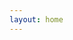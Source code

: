 ```yaml
---
layout: home
---
```


<script setup>
import { ref, computed } from 'vue'
import { getImagesUrl } from '../components/sever/sever.js'
import { styleTemplates, apiNumbers } from '../components/data/AllMaterial.js' // 素材数据

const materialCategories = [
  {
    id: 1,
    name: '面料类型',
    tags: [
      { id: '130xfg', name: '130克小方格速干', count: 0 },
      { id: '160pingwenbu', name: '160克平纹布', count: 0 },
      { id: '160sugan', name: '160克速干', count: 0 },
      { id: '180bingsi', name: '180克冰丝蝴蝶网', count: 0 },
      { id: '180pingguo', name: '180克苹果网', count: 0 },
      { id: '180xiaomitong', name: '180克小米通速干', count: 0 },
      { id: '200zhudi', name: '200克珠地', count: 0 },
      { id: '210sugan', name: '210克速干', count: 0 },
      { id: '220fangmian', name: '220克仿棉', count: 0 },
      { id: '260zhudi', name: '260克珠地', count: 0 },
      { id: '280xiewen', name: '280克斜纹', count: 0 },
      { id: '300jiankangbu', name: '300克健康布', count: 0 },
      { id: '400yinhuru', name: '400克银狐绒', count: 0 },
      { id: 'fuhe', name: '复合', count: 0 },
      { id: 'modaier', name: '莫代尔', count: 0 },
      { id: 'shuimitao', name: '水蜜桃', count: 0 },
      { id: 'simiantan', name: '四面弹', count: 0 },
      { id: 't400', name: 'T400', count: 0 },
    ]
  },
  {
    id: 2,
    name: '款式分类',
    tags: [
      { id: 'Tshirt', name: '圆领短袖', count: 0 },
      { id: 'Polo', name: '翻领短袖', count: 0 },
      { id: 'fengyililing', name: '立领风衣', count: 0 },
      { id: 'fengyilailian', name: '拉链风衣', count: 0 },
      { id: 'majia', name: '马甲', count: 0 },
      { id: 'taotouwei', name: '套头卫衣', count: 0 },
      { id: 'lilingwei', name: '立领卫衣', count: 0 },
      { id: 'lianmaowei', name: '拉链连帽卫衣', count: 0 },
      { id: 'yuanlingwei', name: '圆领卫衣', count: 0 },
      { id: 'UKbangqiufu', name: '棒球服', count: 0 },
      { id: 'kuzi', name: '裤子', count: 0 },
    ]
  },
  {
    id: 3,
    name: '面料细节',
    tags: [
      { id: 'detail', name: '看看细节👉', count: 0 },
    ]
  },
]

const materials = ref([])
const allImages = ref({})

Promise.all([
  /**
   * 面料细节
   */
getImagesUrl(apiNumbers.numDetail).then(res => {
  console.log(res)
  materialCategories[2].tags[0].count += res.length // 面料细节标签计数
  return res.map((item, index) => {
    // 直接处理标签匹配逻辑
    const tags = []
    materialCategories[0].tags.forEach((tag, index) => {
      if (item.name.includes(tag.name)) {
        materialCategories[0].tags[index].count += 1
        tags.push(tag.id)
      }
    })
    tags.push('detail')
    // console.log(tags)

    // 返回处理后的对象
    return {
      id: `fabricDetail-${index + 1}`,
      name: item.name,
      description: styleTemplates['fabricDetail'].description,
      type: styleTemplates['fabricDetail'].type,
      thumbnail: item.url,
      tags: tags
    }
  })
}),


  /**
   * 短袖系列
   */
  // 处理第一个数组，生成小方格速干的对象数组
  getImagesUrl(apiNumbers.numXfgTshirt).then(res => {
    materialCategories[0].tags[0].count += res.length // 小方格面料标签计数
    materialCategories[1].tags[0].count += res.length // 圆领短袖总数
    return res.map((item, index) => ({
      id: `130xfgTshirt-${index + 1}`,
      name: styleTemplates['130xfgTshirt'].name,
      description: styleTemplates['130xfgTshirt'].description,
      type: styleTemplates['130xfgTshirt'].type,
      thumbnail: item.url,
      tags: styleTemplates['130xfgTshirt'].tags,
    }))
  }),
  getImagesUrl(apiNumbers.numXfgPolo).then(res => {
    materialCategories[0].tags[0].count += res.length // 小方格面料标签计数
    materialCategories[1].tags[1].count += res.length // 翻领短袖总数
    return res.map((item, index) => ({
      id: `130xfgPolo-${index + 1}`,
      name: styleTemplates['130xfgPolo'].name,
      description: styleTemplates['130xfgPolo'].description,
      type: styleTemplates['130xfgPolo'].type,
      thumbnail: item.url,
      tags: styleTemplates['130xfgPolo'].tags,
    }))
  }),
    // 处理第二个数组，生成速干的对象数组
  getImagesUrl(apiNumbers.numPwbTshirt).then(res => {
    materialCategories[0].tags[1].count += res.length // 平纹布面料标签计数
    materialCategories[1].tags[0].count += res.length // 圆领短袖总数
    return res.map((item, index) => ({
      id: `160pingwenbuTshirt-${index + 1}`,
      name: styleTemplates['160pingwenbuTshirt'].name,
      description: styleTemplates['160pingwenbuTshirt'].description,
      type: styleTemplates['160pingwenbuTshirt'].type,
      thumbnail: item.url,
      tags: styleTemplates['160pingwenbuTshirt'].tags,
    }))
  }),
  getImagesUrl(apiNumbers.numPwbPolo).then(res => {
    materialCategories[0].tags[1].count += res.length
    materialCategories[1].tags[1].count += res.length // 翻领短袖总数
    return res.map((item, index) => ({
      id: `160pingwenbuPolo-${index + 1}`,
      name: styleTemplates['160pingwenbuPolo'].name,
      description: styleTemplates['160pingwenbuPolo'].description,
      type: styleTemplates['160pingwenbuPolo'].type,
      thumbnail: item.url,
      tags: styleTemplates['160pingwenbuPolo'].tags,
    }))
  }),
    // 处理第三个数组，生成速干的对象数组
  getImagesUrl(apiNumbers.numSgTshirt).then(res => {
    materialCategories[0].tags[2].count += res.length // 速干面料标签计数
    materialCategories[1].tags[0].count += res.length // 圆领短袖总数
    return res.map((item, index) => ({
      id: `160suganTshirt-${index + 1}`,
      name: styleTemplates['160suganTshirt'].name,
      description: styleTemplates['160suganTshirt'].description,
      type: styleTemplates['160suganTshirt'].type,
      thumbnail: item.url,
      tags: styleTemplates['160suganTshirt'].tags,
    }))
  }),
  getImagesUrl(apiNumbers.numSgPolo).then(res => {
    materialCategories[0].tags[2].count += res.length // 速干面料标签计数
    materialCategories[1].tags[1].count += res.length // 翻领短袖总数
    return res.map((item, index) => ({
      id: `160suganPolo-${index + 1}`,
      name: styleTemplates['160suganPolo'].name,
      description: styleTemplates['160suganPolo'].description,
      type: styleTemplates['160suganPolo'].type,
      thumbnail: item.url,
      tags: styleTemplates['160suganPolo'].tags,
    }))
  }),
    // 处理第4个数组，生成冰丝网的对象数组
  getImagesUrl(apiNumbers.numBswTshirt).then(res => {
    materialCategories[0].tags[3].count += res.length // 冰丝网面料标签计数
    materialCategories[1].tags[0].count += res.length // 圆领短袖总数
    return res.map((item, index) => ({
      id: `180bingsiTshirt-${index + 1}`,
      name: styleTemplates['180bingsiTshirt'].name,
      description: styleTemplates['180bingsiTshirt'].description,
      type: styleTemplates['180bingsiTshirt'].type,
      thumbnail: item.url,
      tags: styleTemplates['180bingsiTshirt'].tags,
    }))
  }),
  getImagesUrl(apiNumbers.numBswPolo).then(res => {
    materialCategories[0].tags[3].count += res.length // 冰丝网面料标签计数
    materialCategories[1].tags[1].count += res.length // 翻领短袖总数
    return res.map((item, index) => ({
      id: `180bingsiPolo-${index + 1}`,
      name: styleTemplates['180bingsiPolo'].name,
      description: styleTemplates['180bingsiPolo'].description,
      type: styleTemplates['180bingsiPolo'].type,
      thumbnail: item.url,
      tags: styleTemplates['180bingsiPolo'].tags,
    }))
  }),
    // 处理第5个数组，生成冰丝网的对象数组
  getImagesUrl(apiNumbers.numPgwTshirt).then(res => {
    materialCategories[0].tags[4].count += res.length // 苹果网面料标签计数
    materialCategories[1].tags[0].count += res.length // 圆领短袖总数
    return res.map((item, index) => ({
      id: `180pingguoTshirt-${index + 1}`,
      name: styleTemplates['180pingguoTshirt'].name,
      description: styleTemplates['180pingguoTshirt'].description,
      type: styleTemplates['180pingguoTshirt'].type,
      thumbnail: item.url,
      tags: styleTemplates['180pingguoTshirt'].tags,
    }))
  }),
  getImagesUrl(apiNumbers.numPgwPolo).then(res => {
    materialCategories[0].tags[4].count += res.length // 苹果网面料标签计数
    materialCategories[1].tags[1].count += res.length // 翻领短袖总数
    return res.map((item, index) => ({
      id: `180pingguoPolo-${index + 1}`,
      name: styleTemplates['180pingguoPolo'].name,
      description: styleTemplates['180pingguoPolo'].description,
      type: styleTemplates['180pingguoPolo'].type,
      thumbnail: item.url,
      tags: styleTemplates['180pingguoPolo'].tags,
    }))
  }),
    // 处理第6个数组，生成小米通的对象数组
  getImagesUrl(apiNumbers.numXmtTshirt).then(res => {
    materialCategories[0].tags[5].count += res.length // 小米通面料标签计数
    materialCategories[1].tags[0].count += res.length // 圆领短袖总数
    return res.map((item, index) => ({
      id: `180xiaomitongTshirt-${index + 1}`,
      name: styleTemplates['180xiaomitongTshirt'].name,
      description: styleTemplates['180xiaomitongTshirt'].description,
      type: styleTemplates['180xiaomitongTshirt'].type,
      thumbnail: item.url,
      tags: styleTemplates['180xiaomitongTshirt'].tags,
    }))
  }),
  getImagesUrl(apiNumbers.numXmtPolo).then(res => {
    materialCategories[0].tags[5].count += res.length // 小米通面料标签计数
    materialCategories[1].tags[1].count += res.length // 翻领短袖总数
    return res.map((item, index) => ({
      id: `180xiaomitongPolo-${index + 1}`,
      name: styleTemplates['180xiaomitongPolo'].name,
      description: styleTemplates['180xiaomitongPolo'].description,
      type: styleTemplates['180xiaomitongPolo'].type,
      thumbnail: item.url,
      tags: styleTemplates['180xiaomitongPolo'].tags,
    }))
  }),
    // 处理第7个数组，生成珠地的对象数组
  getImagesUrl(apiNumbers.numZdTshirt).then(res => {
    materialCategories[0].tags[6].count += res.length // 珠地面料标签计数
    materialCategories[1].tags[0].count += res.length // 圆领短袖总数
    return res.map((item, index) => ({
      id: `200zhudiTshirt-${index + 1}`,
      name: styleTemplates['200zhudiTshirt'].name,
      description: styleTemplates['200zhudiTshirt'].description,
      type: styleTemplates['200zhudiTshirt'].type,
      thumbnail: item.url,
      tags: styleTemplates['200zhudiTshirt'].tags,
    }))
  }),
  getImagesUrl(apiNumbers.numZdPolo).then(res => {
    materialCategories[0].tags[6].count += res.length // 珠地面料标签计数
    materialCategories[1].tags[1].count += res.length // 翻领短袖总数
    return res.map((item, index) => ({
      id: `200zhudiPolo-${index + 1}`,
      name: styleTemplates['200zhudiPolo'].name,
      description: styleTemplates['200zhudiPolo'].description,
      type: styleTemplates['200zhudiPolo'].type,
      thumbnail: item.url,
      tags: styleTemplates['200zhudiPolo'].tags,
    }))
  }),
    // 处理第8个数组，生成210克速干的对象数组
  getImagesUrl(apiNumbers.numSGTshirt).then(res => {
    materialCategories[0].tags[7].count += res.length // 210克速干面料标签计数
    materialCategories[1].tags[0].count += res.length // 圆领短袖总数
    return res.map((item, index) => ({
      id: `210suganTshirt-${index + 1}`,
      name: styleTemplates['210suganTshirt'].name,
      description: styleTemplates['210suganTshirt'].description,
      type: styleTemplates['210suganTshirt'].type,
      thumbnail: item.url,
      tags: styleTemplates['210suganTshirt'].tags,
    }))
  }),
  getImagesUrl(apiNumbers.numSGPolo).then(res => {
    materialCategories[0].tags[7].count += res.length // 210克速干面料标签计数
    materialCategories[1].tags[1].count += res.length // 翻领短袖总数
    return res.map((item, index) => ({
      id: `210suganPolo-${index + 1}`,
      name: styleTemplates['210suganPolo'].name,
      description: styleTemplates['210suganPolo'].description,
      type: styleTemplates['210suganPolo'].type,
      thumbnail: item.url,
      tags: styleTemplates['210suganPolo'].tags,
    }))
  }),
  // 处理第9个数组，生成仿棉的对象数组
  getImagesUrl(apiNumbers.numFmTshirt).then(res => {
    materialCategories[0].tags[8].count += res.length // 仿棉面料标签计数
    materialCategories[1].tags[0].count += res.length // 圆领短袖总数
    return res.map((item, index) => ({
      id: `220fangmianTshirt-${index + 1}`,
      name: styleTemplates['220fangmianTshirt'].name,
      description: styleTemplates['220fangmianTshirt'].description,
      type: styleTemplates['220fangmianTshirt'].type,
      thumbnail: item.url,
      tags: styleTemplates['220fangmianTshirt'].tags,
    }))
  }),
  getImagesUrl(apiNumbers.numFmPolo).then(res => {
    materialCategories[0].tags[8].count += res.length // 仿棉面料标签计数
    materialCategories[1].tags[1].count += res.length // 翻领短袖总数
    return res.map((item, index) => ({
      id: `220fangmianPolo-${index + 1}`,
      name: styleTemplates['220fangmianPolo'].name,
      description: styleTemplates['220fangmianPolo'].description,
      type: styleTemplates['220fangmianPolo'].type,
      thumbnail: item.url,
      tags: styleTemplates['220fangmianPolo'].tags,
    }))
  }),
  // 处理第10个数组，生成珠地260克的对象数组
  getImagesUrl(apiNumbers.numZd260Tshirt).then(res => {
    materialCategories[0].tags[9].count += res.length // 珠地260克面料标签计数
    materialCategories[1].tags[0].count += res.length // 圆领卫衣总数
    return res.map((item, index) => ({
      id: `260zhudiTshirt-${index + 1}`,
      name: styleTemplates['260zhudiTshirt'].name,
      description: styleTemplates['260zhudiTshirt'].description,
      type: styleTemplates['260zhudiTshirt'].type,
      thumbnail: item.url,
      tags: styleTemplates['260zhudiTshirt'].tags,
    }))
  }),
  getImagesUrl(apiNumbers.numZd260Polo).then(res => {
    materialCategories[0].tags[9].count += res.length // 珠地260克面料标签计数
    materialCategories[1].tags[1].count += res.length // 翻领卫衣总数
    return res.map((item, index) => ({
      id: `260zhudiPolo-${index + 1}`,
      name: styleTemplates['260zhudiPolo'].name,
      description: styleTemplates['260zhudiPolo'].description,
      type: styleTemplates['260zhudiPolo'].type,
      thumbnail: item.url,
      tags: styleTemplates['260zhudiPolo'].tags,
    }))
  }),

  /**
   * 卫衣系列
   */
getImagesUrl(apiNumbers.SweaterSeries).then(res => {
  return res.map((item, index) => {
    // 直接处理标签匹配逻辑
    const tags = []
    materialCategories[0].tags.forEach((tag, index) => {
      if (item.name.includes(tag.name.replace(/\d+(克|g)/g, ''))) {
        materialCategories[0].tags[index].count += 1
        tags.push(tag.id)
      }
    })
    materialCategories[1].tags.forEach((tag, index) => {
      if (item.name.includes(tag.name)) {
        materialCategories[1].tags[index].count += 1
        tags.push(tag.id)
      }
    })
    // 返回处理后的对象
    return {
      id: `SweaterSeries-${index + 1}`,
      name: item.name,
      description: styleTemplates['SweaterSeries'].description,
      type: styleTemplates['SweaterSeries'].type,
      thumbnail: item.url,
      tags: tags
    }
  })
}),
/**
 * 风衣系列
 */
getImagesUrl(apiNumbers.windbreakerSeries).then(res => {
  return res.map((item, index) => {
    // 直接处理标签匹配逻辑
    const tags = []
    materialCategories[0].tags.forEach((tag, index) => {
      if (item.name.includes(tag.name.replace(/\d+(克|g)/g, ''))) {
        materialCategories[0].tags[index].count += 1
        tags.push(tag.id)
      }
    })
    materialCategories[1].tags.forEach((tag, index) => {
      if (item.name.includes(tag.name)) {
        materialCategories[1].tags[index].count += 1
        tags.push(tag.id)
      }
    })
    // 返回处理后的对象
    return {
      id: `windbreakerSeries-${index + 1}`,
      name: item.name,
      description: styleTemplates['windbreakerSeries'].description,
      type: styleTemplates['windbreakerSeries'].type,
      thumbnail: item.url,
      tags: tags
    }
  })
}),
/**
 * 马甲系列
 */
getImagesUrl(apiNumbers.numMajiSeries).then(res => {
  return res.map((item, index) => {
    // 直接处理标签匹配逻辑
    const tags = []
    materialCategories[0].tags.forEach((tag, index) => {
      if (item.name.includes(tag.name.replace(/\d+(克|g)/g, ''))) {
        materialCategories[0].tags[index].count += 1
        tags.push(tag.id)
      }
    })
    materialCategories[1].tags.forEach((tag, index) => {
      if (item.name.includes(tag.name)) {
        materialCategories[1].tags[index].count += 1
        tags.push(tag.id)
      }
    })
    // 返回处理后的对象
    return {
      id: `numMajiSeries-${index + 1}`,
      name: item.name,
      description: styleTemplates['numMajiSeries'].description,
      type: styleTemplates['numMajiSeries'].type,
      thumbnail: item.url,
      tags: tags
    }
  })
}),
/**
 * 莫代尔
 */
getImagesUrl(apiNumbers.numModaierSeries).then(res => {
  return res.map((item, index) => {
    // 直接处理标签匹配逻辑
    const tags = []
    materialCategories[0].tags.forEach((tag, index) => {
      if (item.name.includes(tag.name.replace(/\d+(克|g)/g, ''))) {
        materialCategories[0].tags[index].count += 1
        tags.push(tag.id)
      }
    })
    materialCategories[1].tags.forEach((tag, index) => {
      if (item.name.includes(tag.name)) {
        materialCategories[1].tags[index].count += 1
        tags.push(tag.id)
      }
    })
    // 返回处理后的对象
    return {
      id: `numModaierSeries-${index + 1}`,
      name: item.name,
      description: styleTemplates['numModaierSeries'].description,
      type: styleTemplates['numModaierSeries'].type,
      thumbnail: item.url,
      tags: tags
    }
  })
}),
/**
 * 裤子
 */
getImagesUrl(apiNumbers.kuziSeries).then(res => {
  return res.map((item, index) => {
    // 直接处理标签匹配逻辑
    const tags = []
    materialCategories[0].tags.forEach((tag, index) => {
      if (item.name.includes(tag.name.replace(/\d+(克|g)/g, ''))) {
        materialCategories[0].tags[index].count += 1
        tags.push(tag.id)
      }
    })
    materialCategories[1].tags.forEach((tag, index) => {
      if (item.name.includes(tag.name)) {
        materialCategories[1].tags[index].count += 1
        tags.push(tag.id)
      }
    })
    // 返回处理后的对象
    return {
      id: `kuziSeries-${index + 1}`,
      name: item.name,
      description: styleTemplates['kuziSeries'].description,
      type: styleTemplates['kuziSeries'].type,
      thumbnail: item.url,
      tags: tags
    }
  })
}),
/**
 * 棒球服系列
 */
getImagesUrl(apiNumbers.UKbangqiufuSeries).then(res => {
  return res.map((item, index) => {
    // 直接处理标签匹配逻辑
    const tags = []
    materialCategories[0].tags.forEach((tag, index) => {
      if (item.name.includes(tag.name.replace(/\d+(克|g)/g, ''))) {
        materialCategories[0].tags[index].count += 1
        tags.push(tag.id)
      }
    })
    materialCategories[1].tags.forEach((tag, index) => {
      if (item.name.includes(tag.name)) {
        materialCategories[1].tags[index].count += 1
        tags.push(tag.id)
      }
    })
    // 返回处理后的对象
    return {
      id: `UKbangqiufuSeries-${index + 1}`,
      name: item.name,
      description: styleTemplates['UKbangqiufuSeries'].description,
      type: styleTemplates['UKbangqiufuSeries'].type,
      thumbnail: item.url,
      tags: tags
    }
  })
}),




]).then((results) => {
  // results 是一个包含两个数组的数组，使用 flat() 合并
  materials.value = results.flat()
})


</script>

<AllMaterial 
  :categories="materialCategories"
  :materials-list="materials"
/>
